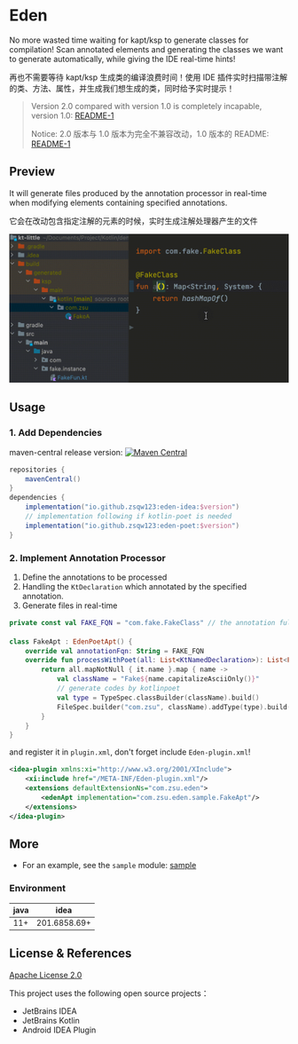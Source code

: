 # Eden

No more wasted time waiting for kapt/ksp to generate classes for compilation!
Scan annotated elements and generating the classes we want to generate automatically, while
giving the IDE real-time hints!

再也不需要等待 kapt/ksp 生成类的编译浪费时间！使用 IDE 插件实时扫描带注解的类、方法、属性，并生成我们想生成的类，同时给予实时提示！

> Version 2.0 compared with version 1.0 is completely incapable, version 1.0: [README-1](README-1.md)
>
> Notice: 2.0 版本与 1.0 版本为完全不兼容改动，1.0 版本的 README: [README-1](README-1.md)

## Preview

It will generate files produced by the annotation processor in real-time when modifying elements containing specified
annotations.

它会在改动包含指定注解的元素的时候，实时生成注解处理器产生的文件

![](img/gif.gif)

## Usage

### 1. Add Dependencies

maven-central release
version: [![Maven Central](https://img.shields.io/maven-central/v/io.github.zsqw123/eden-idea)](https://central.sonatype.com/search?q=eden-idea)

```groovy
repositories {
    mavenCentral()
}
dependencies {
    implementation("io.github.zsqw123:eden-idea:$version")
    // implementation following if kotlin-poet is needed
    implementation("io.github.zsqw123:eden-poet:$version")
}
```

### 2. Implement Annotation Processor

1. Define the annotations to be processed
2. Handling the `KtDeclaration` which annotated by the specified annotation.
3. Generate files in real-time

```kotlin
private const val FAKE_FQN = "com.fake.FakeClass" // the annotation full qualified name

class FakeApt : EdenPoetApt() {
    override val annotationFqn: String = FAKE_FQN
    override fun processWithPoet(all: List<KtNamedDeclaration>): List<FileSpec> {
        return all.mapNotNull { it.name }.map { name ->
            val className = "Fake${name.capitalizeAsciiOnly()}"
            // generate codes by kotlinpoet
            val type = TypeSpec.classBuilder(className).build()
            FileSpec.builder("com.zsu", className).addType(type).build()
        }
    }
}
```

and register it in `plugin.xml`, don't forget include `Eden-plugin.xml`!

```xml
<idea-plugin xmlns:xi="http://www.w3.org/2001/XInclude">
    <xi:include href="/META-INF/Eden-plugin.xml"/>
    <extensions defaultExtensionNs="com.zsu.eden">
        <edenApt implementation="com.zsu.eden.sample.FakeApt"/>
    </extensions>
</idea-plugin>
```

## More

- For an example, see the `sample` module: [sample](/sample)

### Environment

| java | idea         |
|------|--------------|
| 11+  | 201.6858.69+ |

## License & References

[Apache License 2.0](./LICENCE)

This project uses the following open source projects：

- JetBrains IDEA
- JetBrains Kotlin
- Android IDEA Plugin
